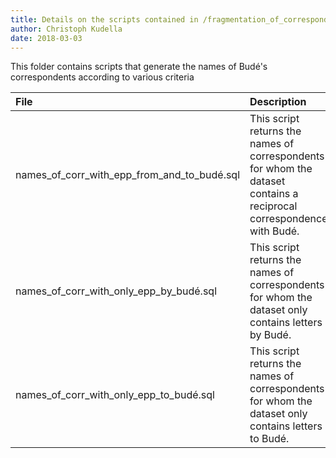 ```yaml
---
title: Details on the scripts contained in /fragmentation_of_correspondents/
author: Christoph Kudella
date: 2018-03-03
---
```

This folder contains scripts that generate the names of Budé's correspondents according to various criteria

| File | Description |
| :------------- | :------------- |
| names_of_corr_with_epp_from_and_to_budé.sql | This script returns the names of correspondents for whom the dataset contains a reciprocal correspondence with Budé. |
| names_of_corr_with_only_epp_by_budé.sql | This script returns the names of correspondents for whom the dataset only contains letters by Budé. |
| names_of_corr_with_only_epp_to_budé.sql | This script returns the names of correspondents for whom the dataset only contains letters to Budé. |
